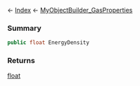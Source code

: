← [Index](Api-Index) ← [MyObjectBuilder_GasProperties](VRage.Game.ObjectBuilders.Definitions.MyObjectBuilder_GasProperties)

### Summary

```csharp
public float EnergyDensity
```

### Returns

[float](System.Single)

